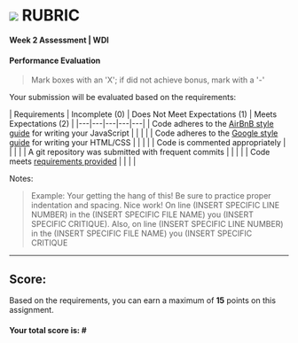 # ![](https://ga-dash.s3.amazonaws.com/production/assets/logo-9f88ae6c9c3871690e33280fcf557f33.png) RUBRIC
**Week 2 Assessment | WDI** 	 						


#### Performance Evaluation
> Mark boxes with an 'X'; if did not achieve bonus, mark with a '-'

Your submission will be evaluated based on the requirements: 

| Requirements | Incomplete (0) | Does Not Meet Expectations (1) | Meets Expectations (2) | 
|---|---|---|---|---|
| Code adheres to the [AirBnB style guide](https://github.com/airbnb/javascript) for writing your JavaScript | | | |
| Code adheres to the [Google style guide](https://google.github.io/styleguide/htmlcssguide.xml) for writing your HTML/CSS | | | |
| Code is commented appropriately | | | |
| A git repository was submitted with frequent commits | | | | 
| Code meets [requirements provided](readme.md/#requirements) | | | |


Notes:

> Example: Your getting the hang of this!  Be sure to practice proper indentation and spacing.  Nice work! On line (INSERT SPECIFIC LINE NUMBER) in the (INSERT SPECIFIC FILE NAME) you (INSERT SPECIFIC CRITIQUE). Also, on line (INSERT SPECIFIC LINE NUMBER) in the (INSERT SPECIFIC FILE NAME) you (INSERT SPECIFIC CRITIQUE

---

## Score:
Based on the requirements, you can earn a maximum of  **15**  points on this assignment.

#### Your total score is: **#**

